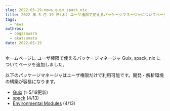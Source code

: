 ```yaml
---
slug: 2022-05-19-news_guix_spack_nix
title: 2022 年 5 月 19 日(木) ユーザ権限で使えるパッケージマネージャについてページを追加しました
tags:
  - news
authros:
  - oogasawara
  - akatsumata
date: 2022-05-19
---
```


ホームページに ユーザ権限で使えるパッケージマネージャ Guix, spack, nix についてページを追加しました。

以下のパッケージマネージャはユーザ権限だけで利用可能です。開発・解析環境の構築が容易になります。

- [Guix](/software/guix) (&#x2728;5/19更新)
- [spack](/software/spack/) (4/13)
- [Environmental Modules](/software/environmental_modules/) (4/13)

